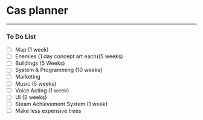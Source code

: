 # Cas planner
---
### To Do List
- [ ] Map (1 week)
- [ ] Enemies (1 day concept art each)(5 weeks)
- [ ] Buildings (5 Weeks)
- [ ] System & Programming (10 weeks)
- [ ] Marketing
- [ ] Music (5 weeks)
- [ ] Voice Acting (1 week)
- [ ] UI (2 weeks)
- [ ] Steam Achievement System (1 week)
- [ ] Make less expensive trees